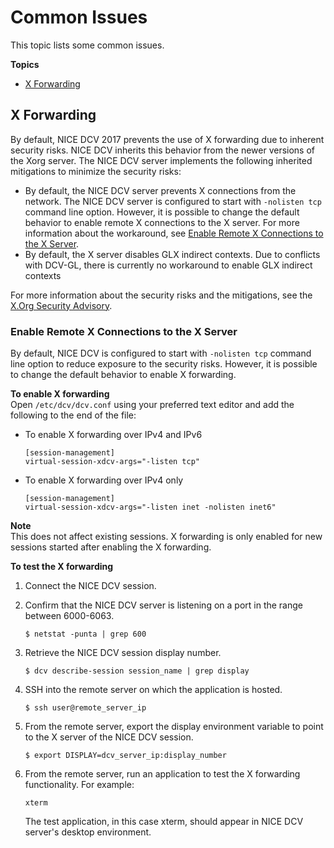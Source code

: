 # Common Issues<a name="troubleshooting-issues"></a>

This topic lists some common issues\.

**Topics**
+ [X Forwarding](#troubleshooting-issues-xforwarding)

## X Forwarding<a name="troubleshooting-issues-xforwarding"></a>

By default, NICE DCV 2017 prevents the use of X forwarding due to inherent security risks\. NICE DCV inherits this behavior from the newer versions of the Xorg server\. The NICE DCV server implements the following inherited mitigations to minimize the security risks:
+ By default, the NICE DCV server prevents X connections from the network\. The NICE DCV server is configured to start with `-nolisten tcp` command line option\. However, it is possible to change the default behavior to enable remote X connections to the X server\. For more information about the workaround, see [Enable Remote X Connections to the X Server](#enable-remotex)\.
+ By default, the X server disables GLX indirect contexts\. Due to conflicts with DCV\-GL, there is currently no workaround to enable GLX indirect contexts

For more information about the security risks and the mitigations, see the [ X\.Org Security Advisory](https://www.x.org/wiki/Development/Security/Advisory-2014-12-09/)\.

### Enable Remote X Connections to the X Server<a name="enable-remotex"></a>

By default, NICE DCV is configured to start with `-nolisten tcp` command line option to reduce exposure to the security risks\. However, it is possible to change the default behavior to enable X forwarding\.

**To enable X forwarding**  
Open `/etc/dcv/dcv.conf` using your preferred text editor and add the following to the end of the file:
+ To enable X forwarding over IPv4 and IPv6

  ```
  [session-management]
  virtual-session-xdcv-args="-listen tcp"
  ```
+ To enable X forwarding over IPv4 only

  ```
  [session-management]
  virtual-session-xdcv-args="-listen inet -nolisten inet6"
  ```

**Note**  
This does not affect existing sessions\. X forwarding is only enabled for new sessions started after enabling the X forwarding\.

**To test the X forwarding**

1. Connect the NICE DCV session\.

1. Confirm that the NICE DCV server is listening on a port in the range between 6000\-6063\.

   ```
   $ netstat -punta | grep 600
   ```

1. Retrieve the NICE DCV session display number\.

   ```
   $ dcv describe-session session_name | grep display
   ```

1. SSH into the remote server on which the application is hosted\.

   ```
   $ ssh user@remote_server_ip
   ```

1. From the remote server, export the display environment variable to point to the X server of the NICE DCV session\.

   ```
   $ export DISPLAY=dcv_server_ip:display_number
   ```

1. From the remote server, run an application to test the X forwarding functionality\. For example:

   ```
   xterm
   ```

   The test application, in this case xterm, should appear in NICE DCV server's desktop environment\.